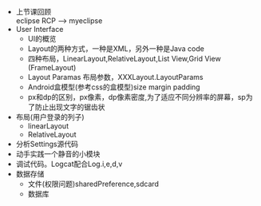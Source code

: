 
+ 上节课回顾  
    eclipse RCP  --> myeclipse
+ User Interface  
  - UI的概览  
  - Layout的两种方式，一种是XML，另外一种是Java code  
  - 四种布局，LinearLayout,RelativeLayout,List View,Grid View (FrameLayout)  
  - Layout Paramas 布局参数，XXXLayout.LayoutParams    
  - Android盒模型(参考css的盒模型)size margin padding  
  - px和dp的区别，px像素，dp像素密度,为了适应不同分辨率的屏幕，sp为了防止出现文字的锯齿状  
+ 布局(用户登录的列子)
  - linearLayout  
  - RelativeLayout  
+ 分析Settings源代码  
+ 动手实践一个静音的小模块  
+ 调试代码。Logcat配合Log.i,e,d,v  
+ 数据存储  
    - 文件(权限问题)sharedPreference,sdcard  
    - 数据库  

